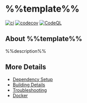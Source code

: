 # %%template%%

[![ci](https://github.com/%%myorg%%/%%template%%/actions/workflows/ci.yml/badge.svg)](https://github.com/%%myorg%%/%%template%%/actions/workflows/ci.yml)
[![codecov](https://codecov.io/gh/%%myorg%%/%%template%%/branch/main/graph/badge.svg)](https://codecov.io/gh/%%myorg%%/%%template%%)
[![CodeQL](https://github.com/%%myorg%%/%%template%%/actions/workflows/codeql-analysis.yml/badge.svg)](https://github.com/%%myorg%%/%%template%%/actions/workflows/codeql-analysis.yml)

## About %%template%%
%%description%%


## More Details

 * [Dependency Setup](README_dependencies.md)
 * [Building Details](README_building.md)
 * [Troubleshooting](README_troubleshooting.md)
 * [Docker](README_docker.md)
